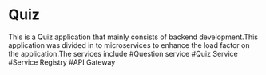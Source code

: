 # Quiz
This is a Quiz application that mainly consists of backend development.This application was divided in to microservices to enhance the load factor on the application.The services include
#Question service
#Quiz Service
#Service Registry
#API Gateway
